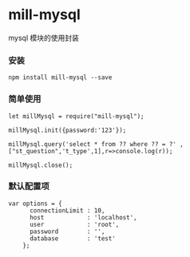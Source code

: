 # mill-mysql
mysql 模块的使用封装

### 安装
```
npm install mill-mysql --save
```

### 简单使用
```
let millMysql = require("mill-mysql");

millMysql.init({password:'123'});

millMysql.query('select * from ?? where ?? = ?' ,["st_question",'t_type',1],r=>console.log(r));

millMysql.close();
```

### 默认配置项

```
var options = {
	  connectionLimit : 10,
	  host            : 'localhost',
	  user            : 'root',
	  password        : '',
	  database        : 'test'
	};
```